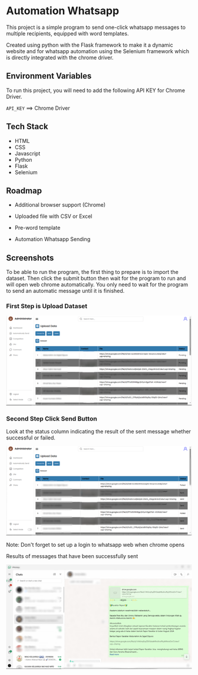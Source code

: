 
# Automation Whatsapp

This project is a simple program to send one-click whatsapp messages to multiple recipients, equipped with word templates.

Created using python with the Flask framework to make it a dynamic website and for whatsapp automation using the Selenium framework which is directly integrated with the chrome driver.

## Environment Variables

To run this project, you will need to add the following API KEY for Chrome Driver.

`API_KEY` ==> Chrome Driver


## Tech Stack

- HTML
- CSS
- Javascript
- Python
- Flask
- Selenium

## Roadmap

- Additional browser support (Chrome)

- Uploaded file with CSV or Excel

- Pre-word template

- Automation Whatsapp Sending


## Screenshots

To be able to run the program, the first thing to prepare is to import the dataset. Then click the submit button then wait for the program to run and will open web chrome automatically. You only need to wait for the program to send an automatic message until it is finished.

### First Step is Upload Dataset

![App Screenshot](./image/ss2.png)

### Second Step Click Send Button

Look at the status column indicating the result of the sent message whether successful or failed.

![App Screenshot](./image/ss1.png)

Note: Don't forget to set up a login to whatsapp web when chrome opens

Results of messages that have been successfully sent

![App Screenshot](./image/hasil.png)